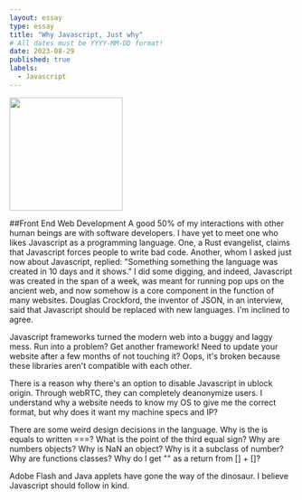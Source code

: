 ```yaml
---
layout: essay
type: essay
title: "Why Javascript, Just why"
# All dates must be YYYY-MM-DD format!
date: 2023-08-29
published: true
labels:
  - Javascript
---
```


<img width="200px" src="https://external-content.duckduckgo.com/iu/?u=https%3A%2F%2Fih1.redbubble.net%2Fimage.316760221.5828%2Fflat%2C800x800%2C075%2Cf.jpg&f=1&nofb=1&ipt=773920d920a57a5cd55f83952e4d390b83190fa2aac49cdd6f44f9fae0b7ab54&ipo=images">

##Front End Web Development
A good 50% of my interactions with other human beings are with software developers. I have yet to meet one who likes Javascript as a programming language. One, a Rust evangelist, claims that Javascript forces people to write bad code. Another, whom I asked just now about Javascript, replied: "Something something the language was created in 10 days and it shows." I did some digging, and indeed, Javascript was created in the span of a week, was meant for running pop ups on the ancient web, and now somehow is a core component in the function of many websites. Douglas Crockford, the inventor of JSON, in an interview, said that Javascript should be replaced with new languages. I'm inclined to agree.

Javascript frameworks turned the modern web into a buggy and laggy mess. Run into a problem? Get another framework! Need to update your website after a few months of not touching it? Oops, it's broken because these libraries aren't compatible with each other.

There is a reason why there's an option to disable Javascript in ublock origin. Through webRTC, they can completely deanonymize users. I understand why a website needs to know my OS to give me the correct format, but why does it want my machine specs and IP?

There are some weird design decisions in the language. Why is the is equals to written ===? What is the point of the third equal sign? Why are numbers objects? Why is NaN an object? Why is it a subclass of number? Why are functions classes? Why do I get "" as a return from [] + []?

Adobe Flash and Java applets have gone the way of the dinosaur. I believe Javascript should follow in kind.
